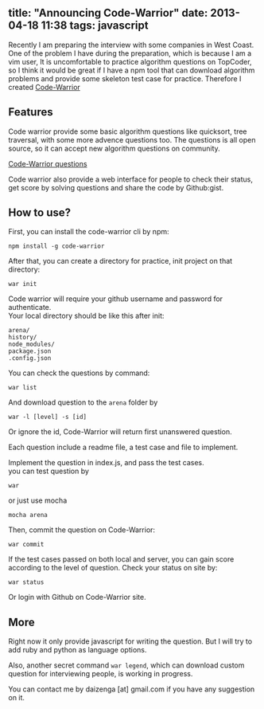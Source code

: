 title: "Announcing Code-Warrior"
date: 2013-04-18 11:38
tags: javascript
---

Recently I am preparing the interview with some companies in West Coast.  
One of the problem I have during the preparation, which is because I am a vim user,
It is uncomfortable to practice algorithm questions on TopCoder, so I think it would be great if I have a npm tool that can
download algorithm problems and provide some skeleton test case for practice.
Therefore I created [Code-Warrior](http://code-warrior.herokuapp.com)

<!-- more -->

## Features

Code warrior provide some basic algorithm questions like quicksort, tree traversal, with some more advence questions too.
The questions is all open source, so it can accept new algorithm questions on community.  

[Code-Warrior questions](http://github.com/Rafe/code-warrior-questions)

Code warrior also provide a web interface for people to check their status,
get score by solving questions and share the code by Github:gist.

## How to use?

First, you can install the code-warrior cli by npm:

    npm install -g code-warrior

After that, you can create a directory for practice, init project on that directory:

    war init


Code warrior will require your github username and password for authenticate.  
Your local directory should be like this after init:

    arena/
    history/
    node_modules/
    package.json
    .config.json

You can check the questions by command:

    war list

And download question to the `arena` folder by

    war -l [level] -s [id]

Or ignore the id, Code-Warrior will return first unanswered question.

Each question include a readme file, a test case and file to implement.

Implement the question in index.js, and pass the test cases.  
you can test question by

    war

or just use mocha

    mocha arena

Then, commit the question on Code-Warrior:

    war commit

If the test cases passed on both local and server, you can gain score according to the level of question.
Check your status on site by:

    war status

Or login with Github on Code-Warrior site.

## More

Right now it only provide javascript for writing the question.
But I will try to add ruby and python as language options.  

Also, another secret command `war legend`,
which can download custom question for interviewing people, is working in progress.  

You can contact me by daizenga [at] gmail.com if you have any suggestion on it.
